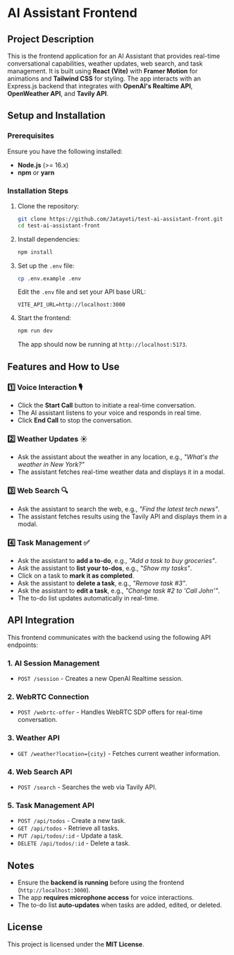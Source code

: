 # AI Assistant Frontend

## Project Description

This is the frontend application for an AI Assistant that provides real-time conversational capabilities, weather updates, web search, and task management. It is built using **React (Vite)** with **Framer Motion** for animations and **Tailwind CSS** for styling. The app interacts with an Express.js backend that integrates with **OpenAI's Realtime API**, **OpenWeather API**, and **Tavily API**.

## Setup and Installation

### Prerequisites

Ensure you have the following installed:

- **Node.js** (>= 16.x)
- **npm** or **yarn**

### Installation Steps

1. Clone the repository:

   ```sh
   git clone https://github.com/Jatayeti/test-ai-assistant-front.git
   cd test-ai-assistant-front
   ```

2. Install dependencies:

   ```sh
   npm install
   ```

3. Set up the `.env` file:

   ```sh
   cp .env.example .env
   ```

   Edit the `.env` file and set your API base URL:

   ```env
   VITE_API_URL=http://localhost:3000
   ```

4. Start the frontend:

   ```sh
   npm run dev
   ```

   The app should now be running at `http://localhost:5173`.

## Features and How to Use

### 1️⃣ **Voice Interaction** 🎙️

- Click the **Start Call** button to initiate a real-time conversation.
- The AI assistant listens to your voice and responds in real time.
- Click **End Call** to stop the conversation.

### 2️⃣ **Weather Updates** ☀️

- Ask the assistant about the weather in any location, e.g., *"What's the weather in New York?"*
- The assistant fetches real-time weather data and displays it in a modal.

### 3️⃣ **Web Search** 🔍

- Ask the assistant to search the web, e.g., *"Find the latest tech news"*.
- The assistant fetches results using the Tavily API and displays them in a modal.

### 4️⃣ **Task Management** ✅

- Ask the assistant to **add a to-do**, e.g., *"Add a task to buy groceries"*.
- Ask the assistant to **list your to-dos**, e.g., *"Show my tasks"*.
- Click on a task to **mark it as completed**.
- Ask the assistant to **delete a task**, e.g., *"Remove task #3"*.
- Ask the assistant to **edit a task**, e.g., *"Change task #2 to 'Call John'"*.
- The to-do list updates automatically in real-time.

## API Integration

This frontend communicates with the backend using the following API endpoints:

### **1. AI Session Management**

- `POST /session` - Creates a new OpenAI Realtime session.

### **2. WebRTC Connection**

- `POST /webrtc-offer` - Handles WebRTC SDP offers for real-time conversation.

### **3. Weather API**

- `GET /weather?location={city}` - Fetches current weather information.

### **4. Web Search API**

- `POST /search` - Searches the web via Tavily API.

### **5. Task Management API**

- `POST /api/todos` - Create a new task.
- `GET /api/todos` - Retrieve all tasks.
- `PUT /api/todos/:id` - Update a task.
- `DELETE /api/todos/:id` - Delete a task.

## Notes

- Ensure the **backend is running** before using the frontend (`http://localhost:3000`).
- The app **requires microphone access** for voice interactions.
- The to-do list **auto-updates** when tasks are added, edited, or deleted.

## License

This project is licensed under the **MIT License**.


